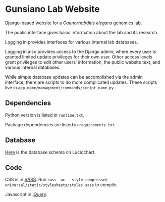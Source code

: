 # Gunsiano Lab Website

Django-based website for a _Caenorhabditis elegans_ genomics lab.

The public interface gives basic information about the lab and its research.

Logging in provides interfaces for various internal lab databases.

Logging in also provides access to the Django admin, where every user 
is granted limited update privileges for their own user.
Other access levels grant privileges to edit other users' information,
the public website text, and various internal databases.

While simple database updates can be accomplished via the admin interface,
there are scripts to do more complicated updates.
These scripts live in `app_name/management/commands/script_name.py`.

## Dependencies

Python version is listed in `runtime.txt`.

Package dependencies are listed in `requirements.txt`.

## Database

[Here](https://www.lucidchart.com/documents/view/492c-0ebc-51d33178-9110-78400a001d4e)
is the database schema on Lucidchart.

## Code

CSS is in [SASS](http://sass-lang.com/). Run
`sass -wc --style compressed universal/static/stylesheets/styles.sass`
to compile.

Javascript in [jQuery](http://jquery.com/).

